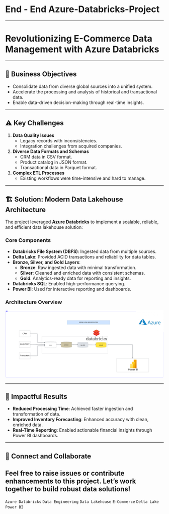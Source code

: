 # End - End Azure-Databricks-Project
---

# Revolutionizing E-Commerce Data Management with Azure Databricks  
---

## 🏢 Business Objectives  
- Consolidate data from diverse global sources into a unified system.  
- Accelerate the processing and analysis of historical and transactional data.  
- Enable data-driven decision-making through real-time insights.  

---

## ⚠️ Key Challenges  
1. **Data Quality Issues**  
   - Legacy records with inconsistencies.  
   - Integration challenges from acquired companies.  
2. **Diverse Data Formats and Schemas**  
   - CRM data in CSV format.  
   - Product catalog in JSON format.  
   - Transactional data in Parquet format.  
3. **Complex ETL Processes**  
   - Existing workflows were time-intensive and hard to manage.  

---

## 🏗️ Solution: Modern Data Lakehouse Architecture  
The project leveraged **Azure Databricks** to implement a scalable, reliable, and efficient data lakehouse solution:  

### **Core Components**  
- **Databricks File System (DBFS)**: Ingested data from multiple sources.  
- **Delta Lake**: Provided ACID transactions and reliability for data tables.  
- **Bronze, Silver, and Gold Layers**:  
  - **Bronze**: Raw ingested data with minimal transformation.  
  - **Silver**: Cleaned and enriched data with consistent schemas.  
  - **Gold**: Analytics-ready data for reporting and insights.  
- **Databricks SQL**: Enabled high-performance querying.  
- **Power BI**: Used for interactive reporting and dashboards.  

### **Architecture Overview**  
![Architecture Diagram](https://github.com/ravik0205/Azure---Databricks-Project/blob/main/Documentation/azure%20databricks%20workflow.png) 

---

## 🚀 Impactful Results  
- **Reduced Processing Time**: Achieved faster ingestion and transformation of data.  
- **Improved Inventory Forecasting**: Enhanced accuracy with clean, enriched data.  
- **Real-Time Reporting**: Enabled actionable financial insights through Power BI dashboards.  

---

## 🤝 Connect and Collaborate  
Feel free to raise issues or contribute enhancements to this project. Let’s work together to build robust data solutions! 
---
 
`Azure Databricks` `Data Engineering` `Data Lakehouse` `E-Commerce` `Delta Lake` `Power BI`  
